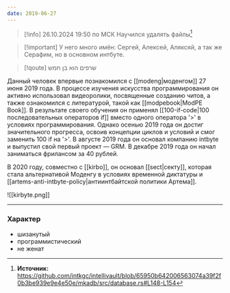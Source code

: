```yaml
---
date: 2019-06-27
---
```


>[!info] 26.10.2024 19:50 по МСК
>Научился удалять файлы[^1]

>[!important] У него много имён: 
>Сергей, Алексей, Аляксяй, а так же Серафим, но в основном интбуте.

>[!qoute] שרפים הוא בן חמש

Данный человек впервые познакомился с [[modeng|моденгом]] 27 июня 2019 года. В процессе изучения искусства программирования он активно использовал видеоролики, посвященные созданию читов, а также ознакомился с литературой, такой как [[modpebook|ModPE Book]]. В результате своего обучения он применял [[100-if-code|100 последовательных операторов if]] вместо одного оператора '>' в условиях программирования. Однако осенью 2019 года он достиг значительного прогресса, освоив концепции циклов и условий и смог заменить 100 if на '>'. В августе 2019 года он основал компанию intbyte и выпустил свой первый проект — GRM. В декабре 2019 года он начал заниматься фрилансом за 40 рублей. 

В 2020 году, совместно с [[kirbo]], он основал [[sect|секту]], которая стала альтернативой Моденгу в условиях временной диктатуры и [[artems-anti-intbyte-policy|антиинтбайтской политики Артема]].

![[kirbyte.png]]

---
### Характер

- шизанутый
- программистический
- не женат


[^1]: **Источник:** https://github.com/intkgc/intellivault/blob/65950b642006563074a39f2f0b3be939e9e4e50e/mkadb/src/database.rs#L148-L154